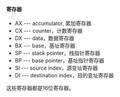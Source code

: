 #### 寄存器

* AX --- accumulator, 累加寄存器
* CX --- counter，计数寄存器
* DX --- data，数据寄存器
* BX --- base，基址寄存器
* SP --- stack pointer，栈指针寄存器
* BP --- base pointer，基址指针寄存器
* SI --- source index，源变址寄存器
* DI --- destination index，目的变址寄存器

这些寄存器都是16位寄存器。

